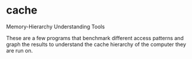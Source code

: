 cache
=====

Memory-Hierarchy Understanding Tools

These are a few programs that benchmark different access patterns and graph the results to understand the cache hierarchy of the computer they are run on.

